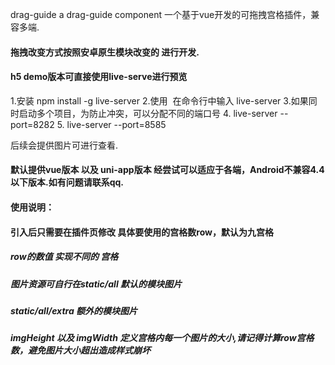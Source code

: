  drag-guide
 a drag-guide component 一个基于vue开发的可拖拽宫格插件，兼容多端.
#### 拖拽改变方式按照安卓原生模块改变的 进行开发.



####  h5 demo版本可直接使用live-serve进行预览
1.安装 npm install -g live-server
2.使用  在命令行中输入 live-server
3.如果同时启动多个项目，为防止冲突，可以分配不同的端口号
4. live-server --port=8282
5. live-server --port=8585



 后续会提供图片可进行查看.

#### 默认提供vue版本 以及 uni-app版本 经尝试可以适应于各端，Android不兼容4.4以下版本.如有问题请联系qq.



#### 使用说明：


#### 引入后只需要在插件页修改 具体要使用的宫格数row，默认为九宫格
##### row的数值 实现不同的 宫格


##### 图片资源可自行在static/all            默认的模块图片
#####               static/all/extra       额外的模块图片


##### imgHeight 以及 imgWidth 定义宫格内每一个图片的大小,请记得计算row宫格数，避免图片大小超出造成样式崩坏
